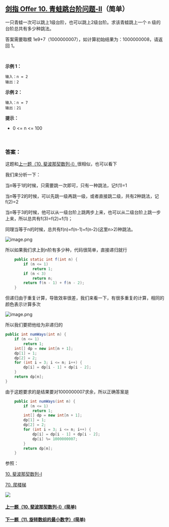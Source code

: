 ## [剑指 Offer 10. 青蛙跳台阶问题-II](https://leetcode-cn.com/problems/qing-wa-tiao-tai-jie-wen-ti-lcof/)（简单）

一只青蛙一次可以跳上1级台阶，也可以跳上2级台阶。求该青蛙跳上一个 n 级的台阶总共有多少种跳法。

答案需要取模 1e9+7（1000000007），如计算初始结果为：1000000008，请返回 1。

<br/>

**示例 1：**

```
输入：n = 2
输出：2
```

**示例 2：**

```
输入：n = 7
输出：21
```

**提示：**

- 0 <= n <= 100

<br/>

### 答案：

这题和[上一题（10. 斐波那契数列-I）](https://github.com/sdwwld/leetCode/blob/master/src/main/java/com/wld/java/offer/剑指Offer10-I.md)很相似，也可以看下

我们来分析一下：

当n等于1的时候，只需要跳一次即可，只有一种跳法，记f(1)=1

当n等于2的时候，可以先跳一级再跳一级，或者直接跳二级，共有2种跳法，记f(2)=2

当n等于3的时候，他可以从一级台阶上跳两步上来，也可以从二级台阶上跳一步上来，所以总共有f(3)=f(2)+f(1)；

同理当等于n的时候，总共有f(n)=f(n-1)+f(n-2)(这里n>2)种跳法。

![image.png](https://pic.leetcode-cn.com/c8caf15fa204cac8c917b50ffb0257e3cdc0bbf1ea78388ce1208c962b562a2a-image.png)

所以如果我们求上到n阶有多少种，代码很简单，直接递归就行

```java
    public static int f(int n) {
        if (n <= 1)
            return 1;
        if (n < 3)
            return n;
        return f(n - 1) + f(n - 2);
    }
```

但递归由于重复计算，导致效率很差，我们来看一下，有很多重复的计算，相同的颜色表示计算多次

![image.png](https://pic.leetcode-cn.com/bad04b5001b64a098a27081084573db985bf760738cfa8e64a6b250d16dab2d8-image.png)

所以我们要把他给为非递归的

```java
public int numWays(int n) {
    if (n <= 1)
        return 1;
    int[] dp = new int[n + 1];
    dp[1] = 1;
    dp[2] = 2;
    for (int i = 3; i <= n; i++) {
        dp[i] = dp[i - 1] + dp[i - 2];
    }
    return dp[n];
}
```

由于这题要求的是结果要对1000000007求余，所以正确答案是

```java
    public int numWays(int n) {
        if (n <= 1)
            return 1;
        int[] dp = new int[n + 1];
        dp[1] = 1;
        dp[2] = 2;
        for (int i = 3; i <= n; i++) {
            dp[i] = dp[i - 1] + dp[i - 2];
            dp[i] %= 1000000007;
        }
        return dp[n];
    }
```

参照：

[10. 斐波那契数列-I](https://github.com/sdwwld/leetCode/blob/master/src/main/java/com/wld/java/offer/剑指Offer10-I.md)

[70. 爬楼梯](https://github.com/sdwwld/leetCode/blob/master/src/main/java/com/wld/java/leetcode/leetCode0070.md)



![](https://img-blog.csdnimg.cn/20200807155236311.png)

#### [上一题（10. 斐波那契数列-I）(简单)](https://github.com/sdwwld/leetCode/blob/master/src/main/java/com/wld/java/offer/剑指Offer10-I.md)

#### [下一题（11. 旋转数组的最小数字）(简单)](https://github.com/sdwwld/leetCode/blob/master/src/main/java/com/wld/java/offer/剑指Offer11.md)